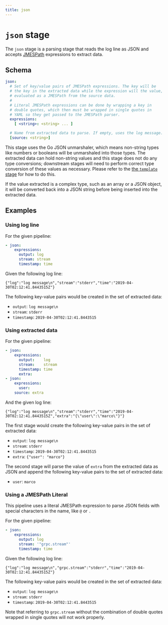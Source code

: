 ```yaml
---
title: json
---
```

# `json` stage

The `json` stage is a parsing stage that reads the log line as JSON and accepts
[JMESPath](http://jmespath.org/) expressions to extract data.

## Schema

```yaml
json:
  # Set of key/value pairs of JMESPath expressions. The key will be
  # the key in the extracted data while the expression will the value,
  # evaluated as a JMESPath from the source data.
  #
  # Literal JMESPath expressions can be done by wrapping a key in
  # double quotes, which then must be wrapped in single quotes in
  # YAML so they get passed to the JMESPath parser.
  expressions:
    [ <string>: <string> ... ]

  # Name from extracted data to parse. If empty, uses the log message.
  [source: <string>]
```

This stage uses the Go JSON unmarshaler, which means non-string types like
numbers or booleans will be unmarshaled into those types. The extracted data
can hold non-string values and this stage does not do any type conversions;
downstream stages will need to perform correct type conversion of these values
as necessary. Please refer to the [the `template` stage](./template.md) for how
to do this.

If the value extracted is a complex type, such as an array or a JSON object, it
will be converted back into a JSON string before being inserted into the
extracted data.

## Examples

### Using log line

For the given pipeline:

```yaml
- json:
    expressions:
      output: log
      stream: stream
      timestamp: time
```

Given the following log line:

```
{"log":"log message\n","stream":"stderr","time":"2019-04-30T02:12:41.8443515Z"}
```

The following key-value pairs would be created in the set of extracted data:

- `output`: `log message\n`
- `stream`: `stderr`
- `timestamp`: `2019-04-30T02:12:41.8443515`

### Using extracted data

For the given pipeline:

```yaml
- json:
    expressions:
      output:    log
      stream:    stream
      timestamp: time
      extra:
- json:
    expressions:
      user:
    source: extra
```

And the given log line:

```
{"log":"log message\n","stream":"stderr","time":"2019-04-30T02:12:41.8443515Z","extra":"{\"user\":\"marco\"}"}
```

The first stage would create the following key-value pairs in the set of
extracted data:

- `output`: `log message\n`
- `stream`: `stderr`
- `timestamp`: `2019-04-30T02:12:41.8443515`
- `extra`: `{"user": "marco"}`

The second stage will parse the value of `extra` from the extracted data as JSON
and append the following key-value pairs to the set of extracted data:

- `user`: `marco`

### Using a JMESPath Literal

This pipeline uses a literal JMESPath expression to parse JSON fields with
special characters in the name, like `@` or `.`

For the given pipeline:

```yaml
- json:
    expressions:
      output: log
      stream: '"grpc.stream"'
      timestamp: time
```

Given the following log line:

```
{"log":"log message\n","grpc.stream":"stderr","time":"2019-04-30T02:12:41.8443515Z"}
```

The following key-value pairs would be created in the set of extracted data:

- `output`: `log message\n`
- `stream`: `stderr`
- `timestamp`: `2019-04-30T02:12:41.8443515`

Note that referring to `grpc.stream` without the combination of double quotes
wrapped in single quotes will not work properly.
